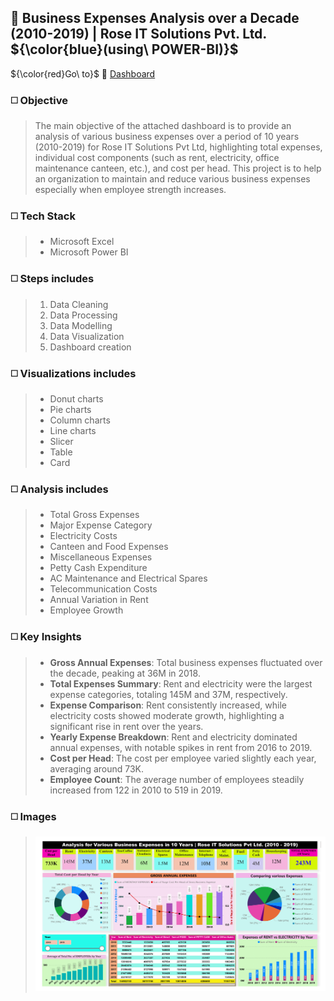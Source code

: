 ## 🔳 Business Expenses Analysis over a Decade (2010-2019) | Rose IT Solutions Pvt. Ltd. ${\color{blue}(using\ POWER-BI)}$

${\color{red}Go\ to}$ 🔗 [Dashboard](https://github.com/ialam085/Business_Expenses_Analysis_Rose_POWER_BI/blob/main/Various_Office_Expenses_ROSE.pdf)

### ◻️ Objective

>The main objective of the attached dashboard is to provide an analysis of various business expenses over a period of 10 years (2010-2019) for Rose IT Solutions Pvt Ltd, highlighting total expenses, individual cost components (such as rent, electricity, office maintenance canteen, etc.), and cost per head. This project is to help an organization to maintain and reduce various business expenses especially when employee strength increases.

### ◻️ Tech Stack

>- Microsoft Excel
>- Microsoft Power BI

### ◻️ Steps includes

>1. Data Cleaning
>2. Data Processing
>3. Data Modelling
>4. Data Visualization
>5. Dashboard creation

### ◻️ Visualizations includes

>- Donut charts
>- Pie charts
>- Column charts
>- Line charts
>- Slicer
>- Table
>- Card

### ◻️ Analysis includes

>- Total Gross Expenses
>- Major Expense Category
>- Electricity Costs
>- Canteen and Food Expenses
>- Miscellaneous Expenses
>- Petty Cash Expenditure
>- AC Maintenance and Electrical Spares
>- Telecommunication Costs
>- Annual Variation in Rent
>- Employee Growth

### ◻️ Key Insights

>- **Gross Annual Expenses**: Total business expenses fluctuated over the decade, peaking at 36M in 2018.
>- **Total Expenses Summary**: Rent and electricity were the largest expense categories, totaling 145M and 37M, respectively.
>- **Expense Comparison**: Rent consistently increased, while electricity costs showed moderate growth, highlighting a significant rise in rent over the years.
>- **Yearly Expense Breakdown**: Rent and electricity dominated annual expenses, with notable spikes in rent from 2016 to 2019.
>- **Cost per Head**: The cost per employee varied slightly each year, averaging around 73K.
>- **Employee Count**: The average number of employees steadily increased from 122 in 2010 to 519 in 2019.

### ◻️ Images

>![Business Expenses Analysis](https://github.com/ialam085/Business_Expenses_Analysis_ROSE/blob/main/Various_Office_Expenses_ROSE-1.png)
